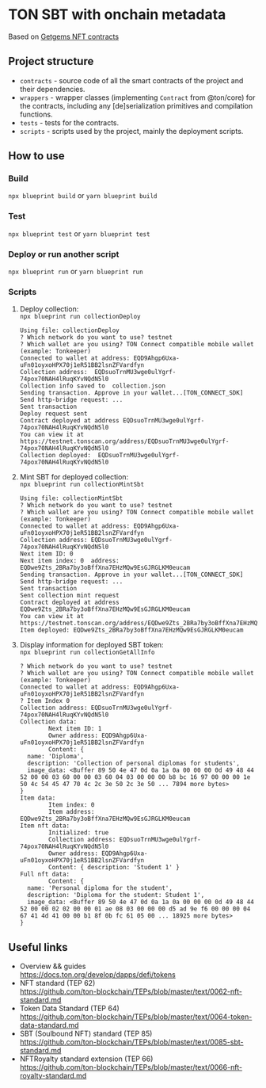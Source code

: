 # TON SBT with onchain metadata

Based on [Getgems NFT contracts](https://github.com/getgems-io/nft-contracts/)

## Project structure

-   `contracts` - source code of all the smart contracts of the project and their dependencies.
-   `wrappers` - wrapper classes (implementing `Contract` from @ton/core) for the contracts, including any [de]serialization primitives and compilation functions.
-   `tests` - tests for the contracts.
-   `scripts` - scripts used by the project, mainly the deployment scripts.

## How to use

### Build

`npx blueprint build` or `yarn blueprint build`

### Test

`npx blueprint test` or `yarn blueprint test`

### Deploy or run another script

`npx blueprint run` or `yarn blueprint run`

### Scripts

1. Deploy collection:  
   `npx blueprint run collectionDeploy`
   ```shell
   Using file: collectionDeploy
   ? Which network do you want to use? testnet
   ? Which wallet are you using? TON Connect compatible mobile wallet (example: Tonkeeper)
   Connected to wallet at address: EQD9Ahgp6Uxa-uFn01oyxoHPX70j1eR51BB2lsnZFVardfyn
   Collection address:  EQDsuoTrnMU3wge0ulYgrf-74pox70NAH4lRuqKYvNQdN5l0
   Collection info saved to  collection.json
   Sending transaction. Approve in your wallet...[TON_CONNECT_SDK] Send http-bridge request: ...
   Sent transaction
   Deploy request sent
   Contract deployed at address EQDsuoTrnMU3wge0ulYgrf-74pox70NAH4lRuqKYvNQdN5l0
   You can view it at https://testnet.tonscan.org/address/EQDsuoTrnMU3wge0ulYgrf-74pox70NAH4lRuqKYvNQdN5l0
   Collection deployed:  EQDsuoTrnMU3wge0ulYgrf-74pox70NAH4lRuqKYvNQdN5l0
   ```
3. Mint SBT for deployed collection:  
   `npx blueprint run collectionMintSbt`
   ```shell
   Using file: collectionMintSbt
   ? Which network do you want to use? testnet
   ? Which wallet are you using? TON Connect compatible mobile wallet (example: Tonkeeper)
   Connected to wallet at address: EQD9Ahgp6Uxa-uFn01oyxoHPX70j1eR51BB2lsnZFVardfyn
   Collection address: EQDsuoTrnMU3wge0ulYgrf-74pox70NAH4lRuqKYvNQdN5l0
   Next item ID: 0
   Next item index: 0  address: EQDwe9Zts_2BRa7by3oBffXna7EHzMQw9EsGJRGLKM0eucam
   Sending transaction. Approve in your wallet...[TON_CONNECT_SDK] Send http-bridge request: ...
   Sent transaction
   Sent collection mint request
   Contract deployed at address EQDwe9Zts_2BRa7by3oBffXna7EHzMQw9EsGJRGLKM0eucam
   You can view it at https://testnet.tonscan.org/address/EQDwe9Zts_2BRa7by3oBffXna7EHzMQw9EsGJRGLKM0eucam
   Item deployed: EQDwe9Zts_2BRa7by3oBffXna7EHzMQw9EsGJRGLKM0eucam
   ```
5. Display information for deployed SBT token:  
   `npx blueprint run collectionGetAllInfo`
   ```shell
   ? Which network do you want to use? testnet
   ? Which wallet are you using? TON Connect compatible mobile wallet (example: Tonkeeper)
   Connected to wallet at address: EQD9Ahgp6Uxa-uFn01oyxoHPX70j1eR51BB2lsnZFVardfyn
   ? Item Index 0
   Collection address: EQDsuoTrnMU3wge0ulYgrf-74pox70NAH4lRuqKYvNQdN5l0
   Collection data:
           Next item ID: 1
           Owner address: EQD9Ahgp6Uxa-uFn01oyxoHPX70j1eR51BB2lsnZFVardfyn
           Content: {
     name: 'Diploma',
     description: 'Collection of personal diplomas for students',
     image_data: <Buffer 89 50 4e 47 0d 0a 1a 0a 00 00 00 0d 49 48 44 52 00 00 03 60 00 00 03 60 04 03 00 00 00 b8 bc 16 97 00 00 00 1e 50 4c 54 45 47 70 4c 2c 3e 50 2c 3e 50 ... 7894 more bytes>
   }
   Item data:
           Item index: 0
           Item address: EQDwe9Zts_2BRa7by3oBffXna7EHzMQw9EsGJRGLKM0eucam
   Item nft data:
           Initialized: true
           Collection address: EQDsuoTrnMU3wge0ulYgrf-74pox70NAH4lRuqKYvNQdN5l0
           Owner address: EQD9Ahgp6Uxa-uFn01oyxoHPX70j1eR51BB2lsnZFVardfyn
           Content: { description: 'Student 1' }
   Full nft data:
           Content: {
     name: 'Personal diploma for the student',
     description: 'Diploma for the student: Student 1',
     image_data: <Buffer 89 50 4e 47 0d 0a 1a 0a 00 00 00 0d 49 48 44 52 00 00 02 02 00 00 01 ae 08 03 00 00 00 d5 ad 9e f6 00 00 00 04 67 41 4d 41 00 00 b1 8f 0b fc 61 05 00 ... 18925 more bytes>
   }
   ```

## Useful links

- Overview && guides  
  https://docs.ton.org/develop/dapps/defi/tokens
- NFT standard (TEP 62)  
  https://github.com/ton-blockchain/TEPs/blob/master/text/0062-nft-standard.md
- Token Data Standard (TEP 64)  
  https://github.com/ton-blockchain/TEPs/blob/master/text/0064-token-data-standard.md
- SBT (Soulbound NFT) standard (TEP 85)  
  https://github.com/ton-blockchain/TEPs/blob/master/text/0085-sbt-standard.md
- NFTRoyalty standard extension (TEP 66)  
  https://github.com/ton-blockchain/TEPs/blob/master/text/0066-nft-royalty-standard.md
